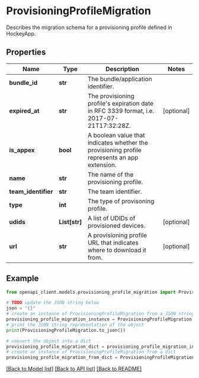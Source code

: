 # ProvisioningProfileMigration

Describes the migration schema for a provisioning profile defined in HockeyApp.

## Properties

Name | Type | Description | Notes
------------ | ------------- | ------------- | -------------
**bundle_id** | **str** | The bundle/application identifier. | 
**expired_at** | **str** | The provisioning profile&#39;s expiration date in RFC 3339 format, i.e. 2017-07-21T17:32:28Z. | [optional] 
**is_appex** | **bool** | A boolean value that indicates whether the provisioning profile represents an app extension. | 
**name** | **str** | The name of the provisioning profile. | 
**team_identifier** | **str** | The team identifier. | 
**type** | **int** | The type of provisoning profile. | 
**udids** | **List[str]** | A list of UDIDs of provisioned devices. | [optional] 
**url** | **str** | A provisioning profile URL that indicates where to download it from. | [optional] 

## Example

```python
from openapi_client.models.provisioning_profile_migration import ProvisioningProfileMigration

# TODO update the JSON string below
json = "{}"
# create an instance of ProvisioningProfileMigration from a JSON string
provisioning_profile_migration_instance = ProvisioningProfileMigration.from_json(json)
# print the JSON string representation of the object
print(ProvisioningProfileMigration.to_json())

# convert the object into a dict
provisioning_profile_migration_dict = provisioning_profile_migration_instance.to_dict()
# create an instance of ProvisioningProfileMigration from a dict
provisioning_profile_migration_from_dict = ProvisioningProfileMigration.from_dict(provisioning_profile_migration_dict)
```
[[Back to Model list]](../README.md#documentation-for-models) [[Back to API list]](../README.md#documentation-for-api-endpoints) [[Back to README]](../README.md)


